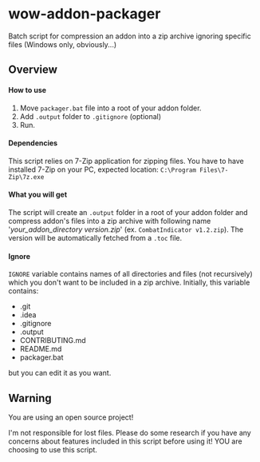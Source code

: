 # wow-addon-packager
Batch script for compression an addon into a zip archive ignoring specific files (Windows only, obviously...)

## Overview

#### How to use
1. Move `packager.bat` file into a root of your addon folder.
2. Add `.output` folder to `.gitignore` (optional)
3. Run.

#### Dependencies
This script relies on 7-Zip application for zipping files. You have to have installed 7-Zip on your PC, expected location: `C:\Program Files\7-Zip\7z.exe`

#### What you will get
The script will create an `.output` folder in a root of your addon folder and compress addon's files into a zip archive with following name '_your_addon_directory version.zip_' (ex. `CombatIndicator v1.2.zip`).
The version will be automatically fetched from a `.toc` file.

#### Ignore
`IGNORE` variable contains names of all directories and files (not recursively) which you don't want to be included in a zip archive.
Initially, this variable contains:
   + .git
   + .idea
   + .gitignore
   + .output
   + CONTRIBUTING.md
   + README.md
   + packager.bat
   
but you can edit it as you want.

## Warning
You are using an open source project!
    
I'm not responsible for lost files. Please do some research if you have any concerns 
about features included in this script before using it! YOU are choosing to use this script.

